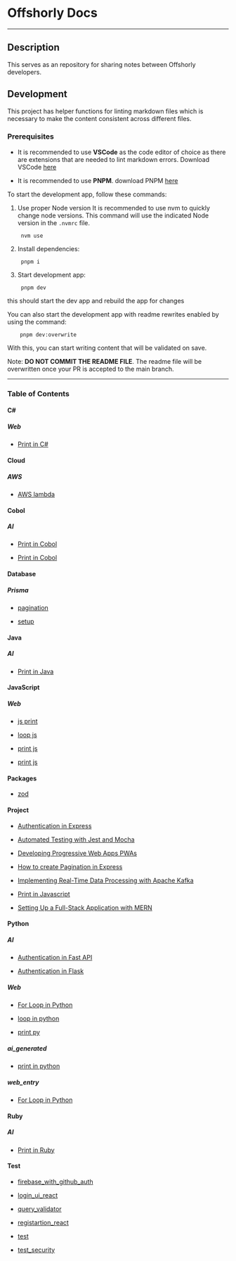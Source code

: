 # Offshorly Docs

---

## Description

This serves as an repository for sharing notes between Offshorly developers.

## Development

This project has helper functions for linting markdown files which is necessary to make the content consistent across different files.

### Prerequisites

- It is recommended to use **VSCode** as the code editor of choice as there are extensions that are needed to lint markdown errors. Download VSCode [here](https://code.visualstudio.com/download)

- It is recommended to use **PNPM**. download PNPM [here](https://pnpm.io/installation)

To start the development app, follow these commands:

1. Use proper Node version
    It is recommended to use nvm to quickly change node versions. This command will use the indicated Node version in the `.nvmrc` file.

        nvm use

2. Install dependencies:

        pnpm i

3. Start development app:

        pnpm dev

this should start the dev app and rebuild the app for changes

You can also start the development app with readme rewrites enabled by using the command:

        pnpm dev:overwrite

With this, you can start writing content that will be validated on save.

Note: **DO NOT COMMIT THE README FILE**. The readme file will be overwritten once your PR is accepted to the main branch.

---

### Table of Contents

#### C\#

##### _Web_

- [Print in C#](https://github.com/jasonoffshorlydev/offshorly-docs/tree/main/content/C#/Web/Print%20in%20C#%20(74d2fdc6-588b-4805-8423-204dd562b056).md)

#### Cloud

##### _AWS_

- [AWS lambda](https://github.com/jasonoffshorlydev/offshorly-docs/tree/main/content/Cloud/AWS/AWS%20lambda.md)

#### Cobol

##### _AI_

- [Print in Cobol](https://github.com/jasonoffshorlydev/offshorly-docs/tree/main/content/Cobol/AI/Print%20in%20Cobol%20(49d33a71-7cdf-40dc-90de-98eda2ce73d6).md)

- [Print in Cobol](https://github.com/jasonoffshorlydev/offshorly-docs/tree/main/content/Cobol/AI/Print%20in%20Cobol%20(52a3a887-57f6-4a8b-991f-04422abc7b67).md)

#### Database

##### _Prisma_

- [pagination](https://github.com/jasonoffshorlydev/offshorly-docs/tree/main/content/Database/Prisma/pagination.md)

- [setup](https://github.com/jasonoffshorlydev/offshorly-docs/tree/main/content/Database/Prisma/setup.md)

#### Java

##### _AI_

- [Print in Java](https://github.com/jasonoffshorlydev/offshorly-docs/tree/main/content/Java/AI/Print%20in%20Java%20(7ca999d6-e61a-4395-8904-e797d10dbbd5).md)

#### JavaScript

##### _Web_

- [js print](https://github.com/jasonoffshorlydev/offshorly-docs/tree/main/content/JavaScript/Web/js%20print%20(db47fbc2-2aa7-48d9-9145-f9a6dc203502).md)

- [loop js](https://github.com/jasonoffshorlydev/offshorly-docs/tree/main/content/JavaScript/Web/loop%20js%20(21bd98ee-deb6-4922-8378-9e77a95bef0e).md)

- [print js](https://github.com/jasonoffshorlydev/offshorly-docs/tree/main/content/JavaScript/Web/print%20js%20(11ef9099-46a4-4a3a-945f-9cec08047756).md)

- [print js](https://github.com/jasonoffshorlydev/offshorly-docs/tree/main/content/JavaScript/Web/print%20js%20(75224d1c-4f1b-4467-9557-72338e1efd43).md)

#### Packages

- [zod](https://github.com/jasonoffshorlydev/offshorly-docs/tree/main/content/Packages/zod.md)

#### Project

- [Authentication in Express](https://github.com/jasonoffshorlydev/offshorly-docs/tree/main/content/Project/Authentication%20in%20Express.md)

- [Automated Testing with Jest and Mocha](https://github.com/jasonoffshorlydev/offshorly-docs/tree/main/content/Project/Automated%20Testing%20with%20Jest%20and%20Mocha.md)

- [Developing Progressive Web Apps PWAs](https://github.com/jasonoffshorlydev/offshorly-docs/tree/main/content/Project/Developing%20Progressive%20Web%20Apps%20PWAs.md)

- [How to create Pagination in Express](https://github.com/jasonoffshorlydev/offshorly-docs/tree/main/content/Project/How%20to%20create%20Pagination%20in%20Express.md)

- [Implementing Real-Time Data Processing with Apache Kafka](https://github.com/jasonoffshorlydev/offshorly-docs/tree/main/content/Project/Implementing%20Real-Time%20Data%20Processing%20with%20Apache%20Kafka.md)

- [Print in Javascript](https://github.com/jasonoffshorlydev/offshorly-docs/tree/main/content/Project/Print%20in%20Javascript.md)

- [Setting Up a Full-Stack Application with MERN](https://github.com/jasonoffshorlydev/offshorly-docs/tree/main/content/Project/Setting%20Up%20a%20Full-Stack%20Application%20with%20MERN.md)

#### Python

##### _AI_

- [Authentication in Fast API](https://github.com/jasonoffshorlydev/offshorly-docs/tree/main/content/Python/AI/Authentication%20in%20Fast%20API%20(2d561039-980c-4897-b1f5-fbc69f42875f).md)

- [Authentication in Flask](https://github.com/jasonoffshorlydev/offshorly-docs/tree/main/content/Python/AI/Authentication%20in%20Flask%20(d7611187-7f84-482b-8f61-d484b4eaf3ca).md)

##### _Web_

- [For Loop in Python](https://github.com/jasonoffshorlydev/offshorly-docs/tree/main/content/Python/Web/For%20Loop%20in%20Python%20(4aa0a837-f3cf-49ea-bc55-91073525d6b7).md)

- [loop in python](https://github.com/jasonoffshorlydev/offshorly-docs/tree/main/content/Python/Web/loop%20in%20python%20(ca2e599d-958f-44b2-8805-3848a6c75ee4).md)

- [print py](https://github.com/jasonoffshorlydev/offshorly-docs/tree/main/content/Python/Web/print%20py%20(665cd50c-e6d8-4336-b863-87c8a60bbcb2).md)

##### _ai_generated_

- [print in python](https://github.com/jasonoffshorlydev/offshorly-docs/tree/main/content/Python/ai_generated/print%20in%20python%20(9511d8ee-36e9-48fc-add9-33f99f2cfc43).md)

##### _web_entry_

- [For Loop in Python](https://github.com/jasonoffshorlydev/offshorly-docs/tree/main/content/Python/web_entry/For%20Loop%20in%20Python%20(4ddbd0b0-004b-4bf2-9e6a-76f12aa4a208).md)

#### Ruby

##### _AI_

- [Print in Ruby](https://github.com/jasonoffshorlydev/offshorly-docs/tree/main/content/Ruby/AI/Print%20in%20Ruby%20(b508a80c-07ec-4c9a-ba06-efe981c2168e).md)

#### Test

- [firebase_with_github_auth](https://github.com/jasonoffshorlydev/offshorly-docs/tree/main/content/Test/firebase_with_github_auth.md)

- [login_ui_react](https://github.com/jasonoffshorlydev/offshorly-docs/tree/main/content/Test/login_ui_react.md)

- [query_validator](https://github.com/jasonoffshorlydev/offshorly-docs/tree/main/content/Test/query_validator.md)

- [registartion_react](https://github.com/jasonoffshorlydev/offshorly-docs/tree/main/content/Test/registartion_react.md)

- [test](https://github.com/jasonoffshorlydev/offshorly-docs/tree/main/content/Test/test.md)

- [test_security](https://github.com/jasonoffshorlydev/offshorly-docs/tree/main/content/Test/test_security.md)
  